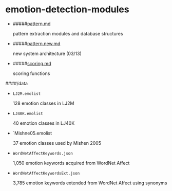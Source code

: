 emotion-detection-modules
=========================

* #####[pattern.md](pattern.md)

	pattern extraction modules and database structures
	
* #####[pattern.new.md](pattern.new.md)

	new system architecture (03/13)

* #####[scoring.md](scoring.md)

	scoring functions

####/data

* `LJ2M.emolist`

	128 emotion classes in LJ2M

* `LJ40K.emolist`

	40 emotion classes in LJ40K

* `Mishne05.emolist</code>

	37 emotion classes used by Mishen 2005

* `WordNetAffectKeywords.json`

	1,050 emotion keywords acquired from WordNet Affect

* `WordNetAffectKeywordsExt.json`

	3,785 emotion keywords extended from WordNet Affect using synonyms

